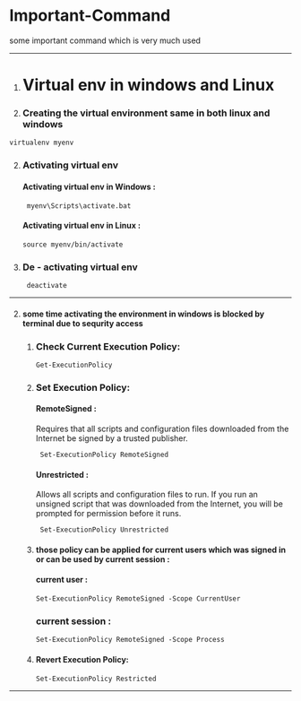 # Important-Command
some important command which is very much used

---

1. # Virtual env in windows and Linux
   
  1. ### Creating the virtual environment same in both linux and windows 
    
   ``` virtualenv myenv ```
   
  2. ### Activating virtual env

     #### Activating virtual env in Windows :
     
     ``` myenv\Scripts\activate.bat```

     #### Activating virtual env in Linux :
     
     ``` source myenv/bin/activate ```
            
  2. ### De - activating virtual env
    
     ``` deactivate```
---

2.   #### some time activating the environment in windows is blocked by terminal due to sequrity access
      
       1. ### Check Current Execution Policy:
          
           ``` Get-ExecutionPolicy ```
          
       2. ### Set Execution Policy:
  
           #### RemoteSigned :
          
             Requires that all scripts and configuration files downloaded from the Internet be signed by a trusted publisher.

             ```  Set-ExecutionPolicy RemoteSigned ```
          
           #### Unrestricted :
          
            Allows all scripts and configuration files to run. If you run an unsigned script that was downloaded from the Internet, you will be prompted for permission before it runs.

          ```  Set-ExecutionPolicy Unrestricted ```
          
       4.   #### those policy can be applied for current users which was signed in or can be used by current session :

             #### current user :

             ``` Set-ExecutionPolicy RemoteSigned -Scope CurrentUser  ```

            ### current session :

            ``` Set-ExecutionPolicy RemoteSigned -Scope Process ```

       5.   #### Revert Execution Policy:

             ``` Set-ExecutionPolicy Restricted ```
            
---
